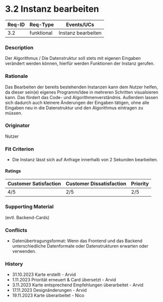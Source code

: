 # 3.2 Instanz bearbeiten

| Req-ID | Req-Type | Events/UCs   		   |
|--------|----------|--------------------|
| 3.2    |funktional| Instanz bearbeiten |

### Description
Der Algorithmus / Die Datenstruktur soll stets mit eigenen Eingaben verändert werden können, hierfür werden Funktionen der Instanz gerufen.

### Rationale
Das Bearbeiten der bereits bestehenden Instanzen kann dem Nutzer helfen, da dieser sein(e) eigenes Programm/Idee in mehreren Schritten visualsieren kann. Das fördert das Code- und Algorithmenverständnis.
Außerdem lassen sich dadurch auch kleinere Änderungen der Eingaben tätigen, ohne alle Eingaben neu in die Datenstruktur und den Algorithmus eintragen zu müssen.

### Originator
Nutzer

### Fit Criterion
- Die Instanz lässt sich auf Anfrage innerhalb von 2 Sekunden bearbeiten.

#### Ratings
| Customer Satisfaction | Customer Dissatisfaction | Priority |
|-----------------------|--------------------------|----------|
| 4/5                   | 2/5             	  	   | 2/5      |

### Supporting Material
(evtl. Backend-Cards)

### Conflicts
- Datenübertragungsformat: Wenn das Frontend und das Backend unterschiedliche Datenformate oder Datenstrukturen erwarten oder verwenden.

### History
- 31.10.2023 Karte erstellt - Arvid
- 1.11.2023 Priorität erneuert & Card übersetzt - Arvid
- 3.11.2023 Karte entsprechend Empfehlungen überarbeitet - Arvid
- 17.11.2023 Designänderungen - Arvid
- 19.11.2023 Karte überarbeitet - Nico